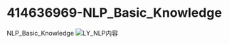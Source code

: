 # 414636969-NLP_Basic_Knowledge
NLP_Basic_Knowledge
![LY_NLP内容](https://user-images.githubusercontent.com/69002279/183241981-58665095-10ff-4621-abc8-885c640cd921.png)
